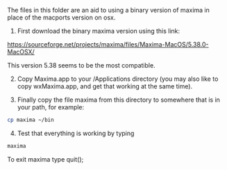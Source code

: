 The files in this folder are an aid to using a binary version of maxima in place of the macports version on osx.

1. First download the binary maxima version using this link:

https://sourceforge.net/projects/maxima/files/Maxima-MacOS/5.38.0-MacOSX/

This version 5.38 seems to be the most compatible.

2. Copy Maxima.app to your /Applications directory (you may also like to copy wxMaxima.app, and get that working at the same time).

3. Finally copy the file maxima from this directory to somewhere that is in your path, for example:

```bash
cp maxima ~/bin
```

4. Test that everything is working by typing

```bash
maxima
```

To exit maxima type quit();
